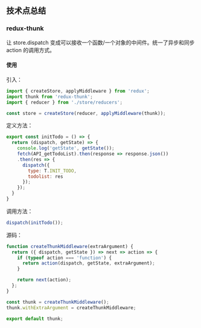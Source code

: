 ## 技术点总结

### redux-thunk

让 store.dispatch 变成可以接收一个函数/一个对象的中间件。统一了异步和同步 action 的调用方式。

#### 使用

引入：

```js
import { createStore, applyMiddleware } from 'redux';
import thunk from 'redux-thunk';
import { reducer } from './store/reducers';

const store = createStore(reducer, applyMiddleware(thunk));
```

定义方法：

```js
export const initTodo = () => {
  return (dispatch, getState) => {
    console.log('getState', getState());
    fetch(API_getTodoList).then(response => response.json())
    .then(res => {
      dispatch({
        type: T.INIT_TODO,
        todolist: res
      });
    });
  }
}
```

调用方法：

```js
dispatch(initTodo());
```

源码：

```js
function createThunkMiddleware(extraArgument) {
  return ({ dispatch, getState }) => next => action => {
    if (typeof action === 'function') {
      return action(dispatch, getState, extraArgument);
    }

    return next(action);
  };
}

const thunk = createThunkMiddleware();
thunk.withExtraArgument = createThunkMiddleware;

export default thunk;
```
